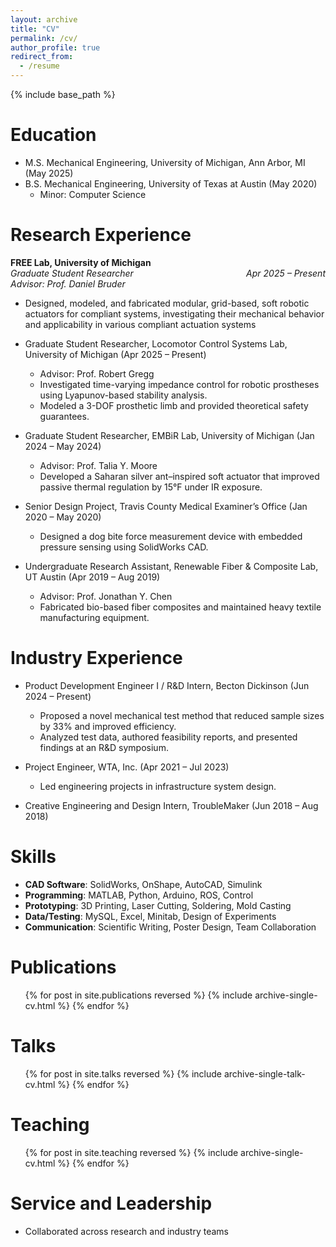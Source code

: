 ```yaml
---
layout: archive
title: "CV"
permalink: /cv/
author_profile: true
redirect_from:
  - /resume
---
```


{% include base_path %}

Education
======
* M.S. Mechanical Engineering, University of Michigan, Ann Arbor, MI (May 2025)  
* B.S. Mechanical Engineering, University of Texas at Austin (May 2020)  
  * Minor: Computer Science

Research Experience
======
**FREE Lab, University of Michigan**   
*Graduate Student Researcher*<span style="float:right; font-weight:normal"><em>Apr 2025 – Present</em></span>  
*Advisor: Prof. Daniel Bruder*
  - Designed, modeled, and fabricated modular, grid-based, soft robotic actuators for compliant systems, investigating their
 mechanical behavior and applicability in various compliant actuation systems

* Graduate Student Researcher, Locomotor Control Systems Lab, University of Michigan (Apr 2025 – Present)  
  * Advisor: Prof. Robert Gregg  
  * Investigated time-varying impedance control for robotic prostheses using Lyapunov-based stability analysis.  
  * Modeled a 3-DOF prosthetic limb and provided theoretical safety guarantees.

* Graduate Student Researcher, EMBiR Lab, University of Michigan (Jan 2024 – May 2024)  
  * Advisor: Prof. Talia Y. Moore  
  * Developed a Saharan silver ant–inspired soft actuator that improved passive thermal regulation by 15°F under IR exposure.

* Senior Design Project, Travis County Medical Examiner’s Office (Jan 2020 – May 2020)  
  * Designed a dog bite force measurement device with embedded pressure sensing using SolidWorks CAD.

* Undergraduate Research Assistant, Renewable Fiber & Composite Lab, UT Austin (Apr 2019 – Aug 2019)  
  * Advisor: Prof. Jonathan Y. Chen  
  * Fabricated bio-based fiber composites and maintained heavy textile manufacturing equipment.

Industry Experience
======
* Product Development Engineer I / R&D Intern, Becton Dickinson (Jun 2024 – Present)  
  * Proposed a novel mechanical test method that reduced sample sizes by 33% and improved efficiency.  
  * Analyzed test data, authored feasibility reports, and presented findings at an R&D symposium.

* Project Engineer, WTA, Inc. (Apr 2021 – Jul 2023)  
  * Led engineering projects in infrastructure system design.

* Creative Engineering and Design Intern, TroubleMaker (Jun 2018 – Aug 2018)

Skills
======
* **CAD Software**: SolidWorks, OnShape, AutoCAD, Simulink  
* **Programming**: MATLAB, Python, Arduino, ROS, Control  
* **Prototyping**: 3D Printing, Laser Cutting, Soldering, Mold Casting  
* **Data/Testing**: MySQL, Excel, Minitab, Design of Experiments  
* **Communication**: Scientific Writing, Poster Design, Team Collaboration

Publications
======
<ul>{% for post in site.publications reversed %}
  {% include archive-single-cv.html %}
{% endfor %}</ul>

Talks
======
<ul>{% for post in site.talks reversed %}
  {% include archive-single-talk-cv.html %}
{% endfor %}</ul>

Teaching
======
<ul>{% for post in site.teaching reversed %}
  {% include archive-single-cv.html %}
{% endfor %}</ul>

Service and Leadership
======
* Collaborated across research and industry teams
